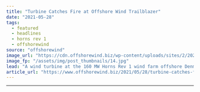 ```yaml
---
title: "Turbine Catches Fire at Offshore Wind Trailblazer"
date: "2021-05-28"
tags: 
  - featured
  - headlines
  - horns rev 1
  - offshorewind
source: "offshorewind"
image_url: "https://cdn.offshorewind.biz/wp-content/uploads/sites/2/2021/05/28142502/Wind-Turbine-Catches-Fire-Offshore-Denmark.jpg"
image_fp: "/assets/img/post_thumbnails/14.jpg"
lead: "A wind turbine at the 160 MW Horns Rev 1 wind farm offshore Denmark"
article_url: "https://www.offshorewind.biz/2021/05/28/turbine-catches-fire-at-offshore-wind-trailblazer/"
---
```


---
